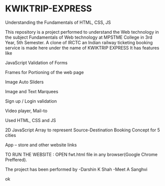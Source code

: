 # KWIKTRIP-EXPRESS
Understanding the Fundamentals of HTML, CSS, JS

This repository is a project performed to understand the Web technology in the subject Fundamentals of Web technology at MPSTME College in 3rd Year, 5th Semester. A clone of IRCTC an Indian railway ticketing booking service is made here under the name of KWIKTRIP EXPRESS It has features like 

JavaScript Validation of Forms

Frames for Portioning of the web page

Image Auto Sliders

Image and Text Marquees

Sign up / Login validation

Video player, Mail-to

Used HTML, CSS and JS

2D JavaScript Array to represent Source-Destination Booking Concept for 5 cities

App – store and other website links

TO RUN THE WEBSITE : OPEN fwt.html file in any browser(Google Chrome Preffered).

The project has been performed by
-Darshin K Shah 
-Meet A Sanghvi


ok

